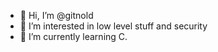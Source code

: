 - 👋 Hi, I’m @gitnold
- 👀 I’m interested in low level stuff and security
- 🌱 I’m currently learning C.

<!---
gitnold/gitnold is a ✨ special ✨ repository because its `README.md` (this file) appears on your GitHub profile.
You can click the Preview link to take a look at your changes.
--->
